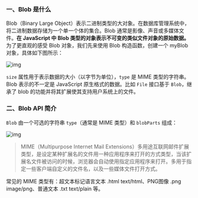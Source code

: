 ### 一、Blob 是什么

Blob（Binary Large Object）表示二进制类型的大对象。在数据库管理系统中，将二进制数据存储为一个单一个体的集合。Blob 通常是影像、声音或多媒体文件。**在 JavaScript 中 Blob 类型的对象表示不可变的类似文件对象的原始数据。** 为了更直观的感受 Blob 对象，我们先来使用 Blob 构造函数，创建一个 myBlob 对象，具体如下图所示：

![img](https://mmbiz.qpic.cn/mmbiz_jpg/jQmwTIFl1V3U8yD1AuibqbnUoI5LDmUacvkRpdO2GBxF3iaZibVj9Al2sTPmJvbryVC3DB3Vy9pbj61icgVZArfqgA/640?wx_fmt=jpeg)

`size` 属性用于表示数据的大小（以字节为单位），`type` 是 MIME 类型的字符串。Blob 表示的不一定是 JavaScript 原生格式的数据。比如 `File` 接口基于 `Blob`，继承了 blob 的功能并将其扩展使其支持用户系统上的文件。

### 二、Blob API 简介

`Blob` 由一个可选的字符串 `type`（通常是 MIME 类型）和 `blobParts` 组成：

![img](https://mmbiz.qpic.cn/mmbiz_jpg/jQmwTIFl1V3U8yD1AuibqbnUoI5LDmUaczscA8mdjFicU2ZibQDfTQrFL8Wy0bedjLhm96aRmEkGGDwolmk1Boo5A/640?wx_fmt=jpeg)

>MIME（Multipurpose Internet Mail Extensions）多用途互联网邮件扩展类型，是设定某种扩展名的文件用一种应用程序来打开的方式类型，当该扩展名文件被访问的时候，浏览器会自动使用指定应用程序来打开。多用于指定一些客户端自定义的文件名，以及一些媒体文件打开方式。

常见的 MIME 类型有：超文本标记语言文本 .html text/html、PNG图像 .png image/png、普通文本 .txt text/plain 等。